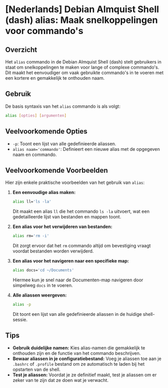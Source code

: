 # [Nederlands] Debian Almquist Shell (dash) alias: Maak snelkoppelingen voor commando's

## Overzicht
Het `alias` commando in de Debian Almquist Shell (dash) stelt gebruikers in staat om snelkoppelingen te maken voor lange of complexe commando's. Dit maakt het eenvoudiger om vaak gebruikte commando's in te voeren met een kortere en gemakkelijk te onthouden naam.

## Gebruik
De basis syntaxis van het `alias` commando is als volgt:

```sh
alias [opties] [argumenten]
```

## Veelvoorkomende Opties
- `-p`: Toont een lijst van alle gedefinieerde aliassen.
- `alias naam='commando'`: Definieert een nieuwe alias met de opgegeven naam en commando.

## Veelvoorkomende Voorbeelden
Hier zijn enkele praktische voorbeelden van het gebruik van `alias`:

1. **Een eenvoudige alias maken:**
   ```sh
   alias ll='ls -la'
   ```
   Dit maakt een alias `ll` die het commando `ls -la` uitvoert, wat een gedetailleerde lijst van bestanden en mappen toont.

2. **Een alias voor het verwijderen van bestanden:**
   ```sh
   alias rm='rm -i'
   ```
   Dit zorgt ervoor dat het `rm` commando altijd om bevestiging vraagt voordat bestanden worden verwijderd.

3. **Een alias voor het navigeren naar een specifieke map:**
   ```sh
   alias docs='cd ~/Documents'
   ```
   Hiermee kun je snel naar de Documenten-map navigeren door simpelweg `docs` in te voeren.

4. **Alle aliassen weergeven:**
   ```sh
   alias -p
   ```
   Dit toont een lijst van alle gedefinieerde aliassen in de huidige shell-sessie.

## Tips
- **Gebruik duidelijke namen:** Kies alias-namen die gemakkelijk te onthouden zijn en de functie van het commando beschrijven.
- **Bewaar aliassen in je configuratiebestand:** Voeg je aliassen toe aan je `.bashrc` of `.profile` bestand om ze automatisch te laden bij het opstarten van de shell.
- **Test je aliassen:** Voordat je ze definitief maakt, test je aliassen om er zeker van te zijn dat ze doen wat je verwacht.
